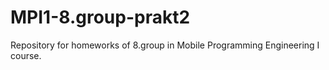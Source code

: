 # MPI1-8.group-prakt2
Repository for homeworks of 8.group in Mobile Programming Engineering I course.
